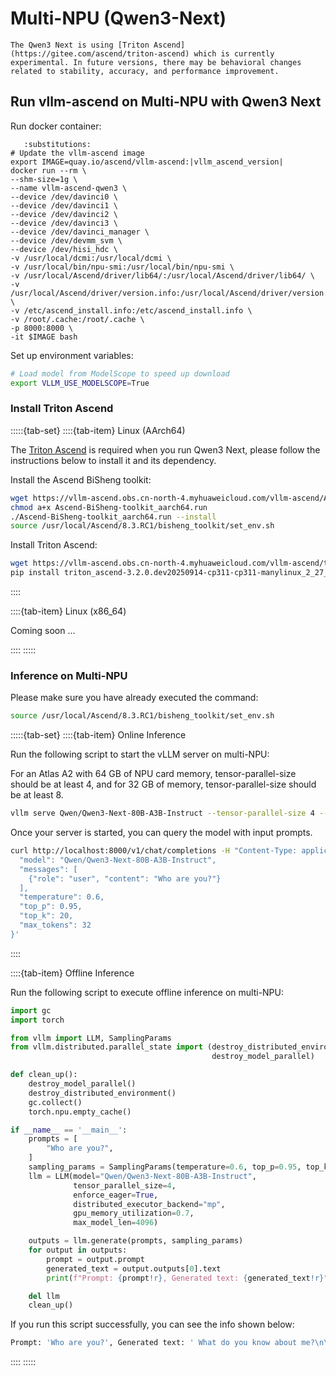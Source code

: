 # Multi-NPU (Qwen3-Next)

```{note}
The Qwen3 Next is using [Triton Ascend](https://gitee.com/ascend/triton-ascend) which is currently experimental. In future versions, there may be behavioral changes related to stability, accuracy, and performance improvement.
```

## Run vllm-ascend on Multi-NPU with Qwen3 Next

Run docker container:

```{code-block} bash
   :substitutions:
# Update the vllm-ascend image
export IMAGE=quay.io/ascend/vllm-ascend:|vllm_ascend_version|
docker run --rm \
--shm-size=1g \
--name vllm-ascend-qwen3 \
--device /dev/davinci0 \
--device /dev/davinci1 \
--device /dev/davinci2 \
--device /dev/davinci3 \
--device /dev/davinci_manager \
--device /dev/devmm_svm \
--device /dev/hisi_hdc \
-v /usr/local/dcmi:/usr/local/dcmi \
-v /usr/local/bin/npu-smi:/usr/local/bin/npu-smi \
-v /usr/local/Ascend/driver/lib64/:/usr/local/Ascend/driver/lib64/ \
-v /usr/local/Ascend/driver/version.info:/usr/local/Ascend/driver/version.info \
-v /etc/ascend_install.info:/etc/ascend_install.info \
-v /root/.cache:/root/.cache \
-p 8000:8000 \
-it $IMAGE bash
```

Set up environment variables:

```bash
# Load model from ModelScope to speed up download
export VLLM_USE_MODELSCOPE=True
```

### Install Triton Ascend

:::::{tab-set}
::::{tab-item} Linux (AArch64)

The [Triton Ascend](https://gitee.com/ascend/triton-ascend) is required when you run Qwen3 Next, please follow the instructions below to install it and its dependency.

Install the Ascend BiSheng toolkit:

```bash
wget https://vllm-ascend.obs.cn-north-4.myhuaweicloud.com/vllm-ascend/Ascend-BiSheng-toolkit_aarch64.run
chmod a+x Ascend-BiSheng-toolkit_aarch64.run
./Ascend-BiSheng-toolkit_aarch64.run --install
source /usr/local/Ascend/8.3.RC1/bisheng_toolkit/set_env.sh
```

Install Triton Ascend:

```bash
wget https://vllm-ascend.obs.cn-north-4.myhuaweicloud.com/vllm-ascend/triton_ascend-3.2.0.dev20250914-cp311-cp311-manylinux_2_27_aarch64.manylinux_2_28_aarch64.whl
pip install triton_ascend-3.2.0.dev20250914-cp311-cp311-manylinux_2_27_aarch64.manylinux_2_28_aarch64.whl
```

::::

::::{tab-item} Linux (x86_64)

Coming soon ...

::::
:::::

### Inference on Multi-NPU

Please make sure you have already executed the command:

```bash
source /usr/local/Ascend/8.3.RC1/bisheng_toolkit/set_env.sh
```

:::::{tab-set}
::::{tab-item} Online Inference

Run the following script to start the vLLM server on multi-NPU:

For an Atlas A2 with 64 GB of NPU card memory, tensor-parallel-size should be at least 4, and for 32 GB of memory, tensor-parallel-size should be at least 8.

```bash
vllm serve Qwen/Qwen3-Next-80B-A3B-Instruct --tensor-parallel-size 4 --max-model-len 4096 --gpu-memory-utilization 0.7 --enforce-eager
```

Once your server is started, you can query the model with input prompts.

```bash
curl http://localhost:8000/v1/chat/completions -H "Content-Type: application/json" -d '{
  "model": "Qwen/Qwen3-Next-80B-A3B-Instruct",
  "messages": [
    {"role": "user", "content": "Who are you?"}
  ],
  "temperature": 0.6,
  "top_p": 0.95,
  "top_k": 20,
  "max_tokens": 32
}'
```

::::

::::{tab-item} Offline Inference

Run the following script to execute offline inference on multi-NPU:

```python
import gc
import torch

from vllm import LLM, SamplingParams
from vllm.distributed.parallel_state import (destroy_distributed_environment,
                                             destroy_model_parallel)

def clean_up():
    destroy_model_parallel()
    destroy_distributed_environment()
    gc.collect()
    torch.npu.empty_cache()

if __name__ == '__main__':
    prompts = [
        "Who are you?",
    ]
    sampling_params = SamplingParams(temperature=0.6, top_p=0.95, top_k=40, max_tokens=32)
    llm = LLM(model="Qwen/Qwen3-Next-80B-A3B-Instruct",
              tensor_parallel_size=4,
              enforce_eager=True,
              distributed_executor_backend="mp",
              gpu_memory_utilization=0.7,
              max_model_len=4096)

    outputs = llm.generate(prompts, sampling_params)
    for output in outputs:
        prompt = output.prompt
        generated_text = output.outputs[0].text
        print(f"Prompt: {prompt!r}, Generated text: {generated_text!r}")

    del llm
    clean_up()
```

If you run this script successfully, you can see the info shown below:

```bash
Prompt: 'Who are you?', Generated text: ' What do you know about me?\n\nHello! I am Qwen, a large-scale language model independently developed by the Tongyi Lab under Alibaba Group. I am'
```

::::
:::::
